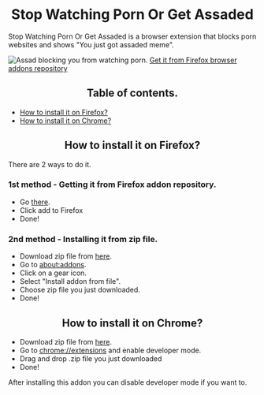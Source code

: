 <h1 align="center">Stop Watching Porn Or Get Assaded</h1>
<p>Stop Watching Porn Or Get Assaded is a browser extension that blocks porn websites and shows "You just got assaded meme".</p>
<img src="https://cdn.discordapp.com/attachments/653672198736969739/744824739238772776/unknown.png" alt="Assad blocking you from watching porn.">
<a href="https://addons.mozilla.org/pl/addon/stopwatchingpornorgetassaded">Get it from Firefox browser addons repository</a>

<h2 align="center">Table of contents.</h2>
<ul>
 <a href="#how-to-install-it-on-firefox"><li>How to install it on Firefox?</li></a>
 <a href="#how-to-install-it-on-chrome"><li>How to install it on Chrome?</li></a>
</ul>

<h2 align="center">How to install it on Firefox?</h2>
<p>There are 2 ways to do it.</p>
<h3>1st method - Getting it from Firefox addon repository.</h3>
<ul>
 <li>Go <a href="https://addons.mozilla.org/pl/addon/stopwatchingpornorgetassaded">there</a>.</li>
 <li>Click add to Firefox</li>
 <li>Done!</li>
</ul>

<h3>2nd method - Installing it from zip file.</h3>
<ul>
 <li>Download zip file from <a href="https://github.com/Indexerrowaty/StopWatchingPornOrGetAssaded/releases/">here</a>.</li>
 <li>Go to <a href="about:addons">about:addons</a>.</li>
 <li>Click on a gear icon.</li>
 <li>Select "Install addon from file".</li>
 <li>Choose zip file you just downloaded.</li>
 <li>Done!</li>
</ul>

<h2 align="center">How to install it on Chrome?</h2>
<ul>
 <li>Download zip file from <a href="https://github.com/Indexerrowaty/StopWatchingPornOrGetAssaded/releases/">here</a>.</li>
 <li>Go to <a href="chrome://extensions">chrome://extensions</a> and enable developer mode.</li>
 <li>Drag and drop .zip file you just downloaded</li>
 <li>Done!</li>
</ul>
<p>After installing this addon you can disable developer mode if you want to.</p>
